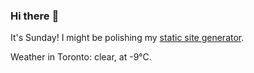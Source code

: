 ### Hi there :wave:

It's Sunday! I might be polishing my [static site generator](https://github.com/bewuethr/pandoc-bash-blog).

Weather in Toronto: clear, at -9°C.
